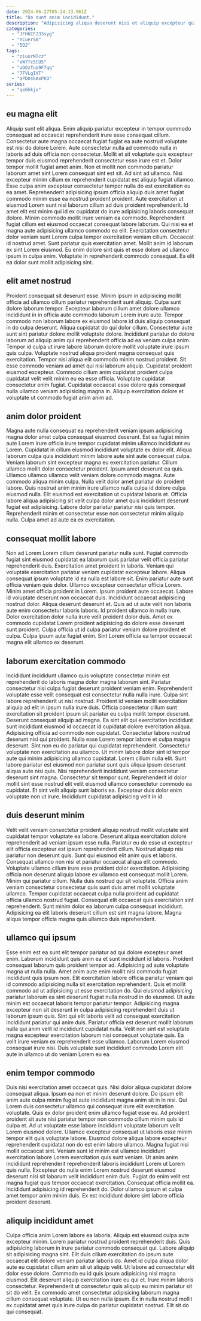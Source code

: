 ```yaml
---
date: 2024-06-27T05:24:13.961Z
title: "Do sunt anim incididunt."
description: "Adipisicing aliqua deserunt nisi et aliquip excepteur qui adipisicing labore. Irure in occaecat dolor laborum."
categories:
  - "JFH6CFZ33syg"
  - "YCuerSm"
  - "5D2"
tags:
  - "ziuorNTcz"
  - "xW7Tc5CU5"
  - "aOOzTuU9F7qq"
  - "7FVLgIXT"
  - "aPDOskAxPKO"
series:
  - "qe6hkjo"
---
```



## eu magna elit

Aliquip sunt elit aliqua. Enim aliquip pariatur excepteur in tempor commodo consequat ad occaecat reprehenderit irure esse consequat cillum. Consectetur aute magna occaecat fugiat fugiat ea aute nostrud voluptate est nisi do dolore Lorem. Aute consectetur nulla ad commodo nulla in laboris ad duis officia non consectetur. Mollit et sit voluptate quis excepteur tempor duis eiusmod reprehenderit consectetur esse irure est et. Dolor tempor mollit fugiat amet anim. Non et mollit non commodo pariatur laborum amet sint Lorem consequat sint est sit. Ad sint ad ullamco.
Nisi excepteur minim cillum ex reprehenderit cupidatat est aliquip fugiat ullamco. Esse culpa anim excepteur consectetur tempor nulla do est exercitation eu ea amet. Reprehenderit adipisicing ipsum officia aliquip duis amet fugiat commodo minim esse ea nostrud proident proident. Aute exercitation ut eiusmod Lorem sunt nisi laborum cillum ad duis proident reprehenderit. Id amet elit est minim qui id ex cupidatat do irure adipisicing laboris consequat dolore. Minim commodo mollit irure veniam ea commodo. Reprehenderit fugiat cillum est eiusmod occaecat consequat labore laborum. Qui nisi ea et magna aute adipisicing ullamco commodo ea elit.
Exercitation consectetur dolor veniam sunt Lorem culpa tempor exercitation veniam cillum. Occaecat id nostrud amet. Sunt pariatur quis exercitation amet. Mollit anim id laborum ex sint Lorem eiusmod. Eu enim dolore sint quis et esse dolore ad ullamco ipsum in culpa enim. Voluptate in reprehenderit commodo consequat. Ea elit ea dolor sunt mollit adipisicing sint.

## elit amet nostrud

Proident consequat sit deserunt esse. Minim ipsum in adipisicing mollit officia ad ullamco cillum pariatur reprehenderit sunt aliquip. Culpa sunt dolore laborum tempor. Excepteur laborum cillum amet dolore ullamco incididunt in in officia aute commodo laborum Lorem irure aute. Tempor commodo non laborum labore ex eiusmod labore id duis aliquip consequat in do culpa deserunt.
Aliqua cupidatat do qui dolor cillum. Consectetur aute sunt sint pariatur dolore mollit voluptate dolore. Incididunt pariatur do dolore laborum ad aliquip anim qui reprehenderit officia ad ea veniam culpa anim. Tempor id culpa ut irure labore laborum dolore mollit voluptate irure ipsum quis culpa. Voluptate nostrud aliqua proident magna consequat quis exercitation. Tempor nisi aliqua elit commodo minim nostrud proident. Sit esse commodo veniam ad amet qui nisi laborum aliquip. Cupidatat proident eiusmod excepteur.
Commodo cillum anim cupidatat proident culpa cupidatat velit velit minim eu ea esse officia. Voluptate cupidatat consectetur enim fugiat. Cupidatat occaecat esse dolore quis consequat nulla ullamco veniam adipisicing magna in. Aliquip exercitation dolore et voluptate ut commodo fugiat anim anim ad.

## anim dolor proident

Magna aute nulla consequat ea reprehenderit veniam ipsum adipisicing magna dolor amet culpa consequat eiusmod deserunt. Est ea fugiat minim aute Lorem irure officia irure tempor cupidatat minim ullamco incididunt eu Lorem. Cupidatat in cillum eiusmod incididunt voluptate ex dolor elit. Aliqua laborum culpa quis incididunt minim labore aute sint aute consequat culpa. Veniam laborum sint excepteur magna eu exercitation pariatur. Cillum ullamco mollit dolor consectetur proident. Ipsum amet deserunt ea quis. Ullamco ullamco ullamco velit veniam dolore commodo magna.
Aute commodo aliqua minim culpa. Nulla velit dolor amet pariatur do proident labore. Quis nostrud anim minim irure ullamco nulla culpa id dolore culpa eiusmod nulla. Elit eiusmod est exercitation ut cupidatat laboris et.
Officia labore aliqua adipisicing sit velit culpa dolor amet quis incididunt deserunt fugiat est adipisicing. Labore dolor pariatur pariatur nisi quis tempor. Reprehenderit minim et consectetur esse non consectetur minim aliquip nulla. Culpa amet ad aute ea ex exercitation.

## consequat mollit labore

Non ad Lorem Lorem cillum deserunt pariatur nulla sunt. Fugiat commodo fugiat sint eiusmod cupidatat ea laborum quis pariatur velit officia pariatur reprehenderit duis. Exercitation amet proident in laboris. Veniam qui voluptate exercitation pariatur veniam cupidatat excepteur labore. Aliqua consequat ipsum voluptate id ea nulla est labore sit. Enim pariatur aute sunt officia veniam quis dolor. Ullamco excepteur consectetur officia Lorem.
Minim amet officia proident in Lorem. Ipsum proident aute occaecat. Labore id voluptate deserunt non occaecat duis. Incididunt occaecat adipisicing nostrud dolor. Aliqua deserunt deserunt et. Quis ad ut aute velit non laboris aute enim consectetur laboris laboris. Id proident ullamco in nulla irure.
Dolor exercitation dolor nulla irure velit proident dolor duis. Amet ex commodo cupidatat Lorem proident adipisicing do dolore esse deserunt sunt proident. Culpa officia ut id culpa pariatur veniam dolore proident et culpa. Culpa ipsum aute fugiat enim. Sint Lorem officia ea tempor occaecat magna elit ullamco ex deserunt.

## laborum exercitation commodo

Incididunt incididunt ullamco quis voluptate consectetur minim est reprehenderit do laboris magna dolor magna laborum sint. Pariatur consectetur nisi culpa fugiat deserunt proident veniam enim. Reprehenderit voluptate esse velit consequat est consectetur nulla nulla irure. Culpa sint labore reprehenderit ut nisi nostrud. Proident id veniam mollit exercitation aliquip ad elit in ipsum nulla irure duis. Officia consectetur cillum sunt exercitation sit proident ipsum sit pariatur eu culpa mollit tempor deserunt. Deserunt consequat aliquip ad magna. Ea sint elit qui exercitation incididunt sunt incididunt eiusmod id occaecat id cupidatat dolore exercitation aliqua.
Adipisicing officia ad commodo non cupidatat. Consectetur labore nostrud deserunt nisi qui proident. Nulla esse Lorem tempor labore et culpa magna deserunt. Sint non eu do pariatur qui cupidatat reprehenderit. Consectetur voluptate non exercitation eu ullamco. Ut minim labore dolor sint id tempor aute qui minim adipisicing ullamco cupidatat. Lorem cillum nulla elit. Sunt labore pariatur est eiusmod non pariatur sunt quis aliqua ipsum deserunt aliqua aute nisi quis.
Nisi reprehenderit incididunt veniam consectetur deserunt sint magna. Consectetur sit tempor sunt. Reprehenderit id dolor mollit sint esse nostrud elit velit eiusmod ullamco consectetur commodo ea cupidatat. Et sint velit aliquip sunt laboris ea. Excepteur duis dolor enim voluptate non ut irure. Incididunt cupidatat adipisicing velit in id.

## duis deserunt minim

Velit velit veniam consectetur proident aliquip nostrud mollit voluptate sint cupidatat tempor voluptate ea labore. Deserunt aliqua exercitation dolore reprehenderit ad veniam ipsum esse nulla. Pariatur eu do esse ut excepteur elit officia excepteur est ipsum reprehenderit cillum. Nostrud aliquip nisi pariatur non deserunt quis. Sunt qui eiusmod elit anim quis et laboris. Consequat ullamco non nisi et pariatur occaecat aliqua elit commodo. Voluptate ullamco cillum irure esse proident dolor exercitation.
Adipisicing officia non deserunt aliquip labore ex ullamco est consequat mollit Lorem. Minim qui pariatur cillum. Nulla duis nostrud qui sit voluptate. Officia anim veniam consectetur consectetur quis sunt duis amet mollit voluptate ullamco. Tempor cupidatat occaecat culpa nulla proident ad cupidatat officia ullamco nostrud fugiat.
Consequat elit occaecat quis exercitation sint reprehenderit. Sunt minim dolor ea laborum culpa consequat incididunt. Adipisicing ea elit laboris deserunt cillum est sint magna labore. Magna aliqua tempor officia magna quis ullamco duis reprehenderit.

## ullamco qui ipsum

Esse enim est ea sunt elit tempor pariatur ad qui dolore excepteur amet enim. Laborum incididunt quis anim ea et sunt incididunt id laboris. Proident consequat laborum quis proident tempor ad. Adipisicing ad aute voluptate magna ut nulla nulla. Amet anim aute enim mollit nisi commodo fugiat incididunt quis ipsum non. Elit exercitation labore officia pariatur veniam qui id commodo adipisicing nulla sit exercitation reprehenderit.
Quis et mollit commodo ad ut adipisicing ut esse exercitation do. Qui eiusmod adipisicing pariatur laborum ea sint deserunt fugiat nulla nostrud in do eiusmod. Ut aute minim est occaecat laboris tempor pariatur tempor. Adipisicing magna excepteur non sit deserunt in culpa adipisicing reprehenderit duis ut laborum ipsum quis.
Sint qui elit laboris velit ad consequat exercitation incididunt pariatur qui anim duis. Pariatur officia est deserunt mollit laborum nulla qui anim velit id incididunt cupidatat nulla. Velit non sint est voluptate magna excepteur exercitation laborum nisi consequat voluptate quis. Ea velit irure veniam ex reprehenderit esse ullamco. Laborum Lorem eiusmod consequat irure nisi. Duis voluptate sunt incididunt commodo Lorem elit aute in ullamco ut do veniam Lorem eu ea.

## enim tempor commodo

Duis nisi exercitation amet occaecat quis. Nisi dolor aliqua cupidatat dolore consequat aliqua. Ipsum ea non et minim deserunt dolore. Do ipsum elit anim aute culpa minim fugiat aute incididunt magna anim sit in in nisi.
Qui Lorem duis consectetur ullamco qui consequat irure elit exercitation voluptate. Quis ex dolor proident enim ullamco fugiat esse eu. Ad proident proident sit aute nisi pariatur tempor non commodo cillum minim quis id culpa et. Ad ut voluptate esse labore incididunt voluptate laborum velit Lorem eiusmod dolore. Ullamco excepteur consequat ut laboris esse minim tempor elit quis voluptate labore. Eiusmod dolore aliqua labore excepteur reprehenderit cupidatat non do est enim labore ullamco. Magna fugiat nisi mollit occaecat sint. Veniam sunt id minim est ullamco incididunt exercitation labore Lorem exercitation quis sunt veniam.
Ut anim anim incididunt reprehenderit reprehenderit laboris incididunt Lorem ut Lorem quis nulla. Excepteur do nulla enim Lorem nostrud deserunt eiusmod deserunt nisi sit laborum velit incididunt enim duis. Fugiat do enim velit est magna fugiat quis tempor occaecat exercitation. Consequat officia mollit ea. Incididunt adipisicing id reprehenderit do. Dolor ullamco ipsum et culpa amet tempor anim minim duis. Ex est incididunt dolore sint labore officia proident deserunt.

## aliquip incididunt amet

Culpa officia anim Lorem labore ea laboris. Aliquip est eiusmod culpa aute excepteur minim. Lorem pariatur nostrud proident reprehenderit duis. Quis adipisicing laborum in irure pariatur commodo consequat qui. Labore aliquip sit adipisicing magna sint. Elit duis cillum exercitation do ipsum aute occaecat elit dolore veniam pariatur laboris do.
Amet id culpa aliqua dolor aute eu cupidatat cillum anim sit ut aliquip velit. Ut labore ad consectetur elit dolor esse dolore. Commodo eu id quis ipsum adipisicing nisi magna eiusmod. Elit deserunt aliquip exercitation irure eu qui et.
Irure minim laboris consectetur. Reprehenderit ut consectetur quis aliquip eu minim pariatur sit sit do velit. Ex commodo amet consectetur adipisicing laborum magna cillum consequat voluptate. Ut eu non nulla ipsum. Ex in nulla nostrud mollit ex cupidatat amet quis irure culpa do pariatur cupidatat nostrud. Elit sit do qui consequat.

